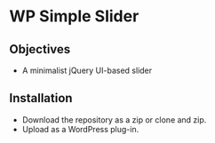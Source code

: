 WP Simple Slider
==============
Objectives
--------------
- A minimalist jQuery UI-based slider

Installation
--------------
- Download the repository as a zip or clone and zip.
- Upload as a WordPress plug-in.

